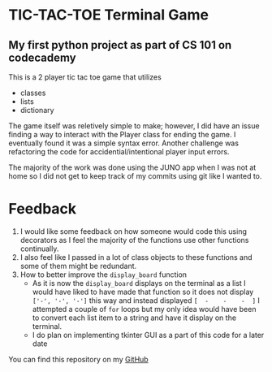 # TIC-TAC-TOE Terminal Game
## My first python project as part of CS 101 on codecademy
This is a 2 player tic tac toe game that utilizes
* classes
* lists
* dictionary

The game itself was reletively simple to make; however, I did have an issue finding a way to interact with the Player class for ending the game. I eventually found it was a simple syntax error. Another challenge was refactoring the code for accidential/intentional player input errors.

The majority of the work was done using the JUNO app when I was not at home so I did not get to keep track of my commits using git like I wanted to.

# Feedback
1. I would like some feedback on how someone would code this using decorators as I feel the majority of the functions use other functions continually. 
2. I also feel like I passed in a lot of class objects to these functions and some of them might be redundant.
3. How to better improve the `display_board` function
    * As it is now the `display_board` displays on the terminal as a list I would have liked to have made that function so it does not display `['-', '-', '-']` this way and instead displayed `[  -    -    -  ]` I attempted a couple of `for` loops but my only idea would have been to convert each list item to a string and have it display on the terminal. 
    * I do plan on implementing tkinter GUI as a part of this code for a later date

You can find this repository on my [GitHub](https://github.com/dazehead)